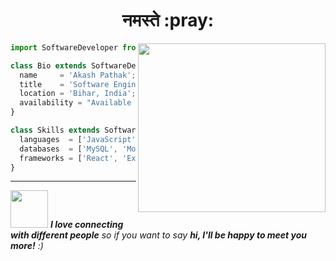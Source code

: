 <h1 align="center"> नमस्ते <span >:pray:</span></h1>
<img align='right' src="https://media.giphy.com/media/f3iwJFOVOwuy7K6FFw/giphy.gif" width="300" height="270" />

```js
import SoftwareDeveloper from 'India';

class Bio extends SoftwareDeveloper {
  name     = 'Akash Pathak';
  title    = 'Software Engineer';
  location = 'Bihar, India';
  availability = "Available to hire!!"
}

class Skills extends SoftwareDeveloper {
  languages  = ['JavaScript', 'PHP', 'Python'];
  databases  = ['MySQL', 'MongoDB'];
  frameworks = ['React', 'Express Js', 'Angular'];
}
```


<hr/>

<img src="https://media.giphy.com/media/LnQjpWaON8nhr21vNW/giphy.gif" width="60"> <em><b>I love connecting with different people</b> so if you want to say <b>hi, I'll be happy to meet you more!</b> :)</em>
